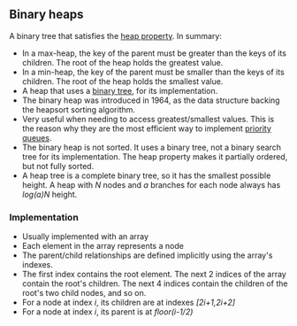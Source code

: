 ## Binary heaps

A binary tree that satisfies the [heap property](https://xlinux.nist.gov/dads/HTML/heapproperty.html). In summary:
  - In a max-heap, the key of the parent must be greater than the keys of its children. The root of the heap holds the greatest value.
  - In a min-heap, the key of the parent must be smaller than the keys of its children. The root of the heap holds the smallest value.
- A heap that uses a [binary tree](../binary-trees/README.md), for its implementation.
- The binary heap was introduced in 1964, as the data structure backing the heapsort sorting algorithm.
- Very useful when needing to access greatest/smallest values. This is the reason why they are the most efficient way to implement [priority queues](../priority-queues/README.md).
- The binary heap is not sorted. It uses a binary tree, not a binary search tree for its implementation. The heap property makes it partially ordered, but not fully sorted.
- A heap tree is a complete binary tree, so it has the smallest possible height. A heap with *N* nodes and *a* branches for each node always has *log(a)N* height.

### Implementation

- Usually implemented with an array
- Each element in the array represents a node
- The parent/child relationships are defined implicitly using the array's indexes.
- The first index contains the root element. The next 2 indices of the array contain the root's children. The next 4 indices contain the children of the root's two child nodes, and so on.
- For a node at index *i*, its children are at indexes *[2i+1,2i+2]*
- For a node at index *i*, its parent is at *floor(i-1/2)*
